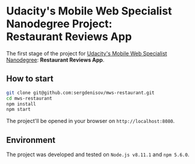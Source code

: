 # Udacity's Mobile Web Specialist Nanodegree Project: <br> Restaurant Reviews App

The first stage of the project for [Udacity's Mobile Web Specialist Nanodegree](https://www.udacity.com/course/mobile-web-specialist-nanodegree--nd024): **Restaurant Reviews App**.

## How to start

```bash
git clone git@github.com:sergdenisov/mws-restaurant.git
cd mws-restaurant
npm install
npm start
```

The project'll be opened in your browser on `http://localhost:8080`.

## Environment

The project was developed and tested on `Node.js v8.11.1` and `npm 5.6.0`.
